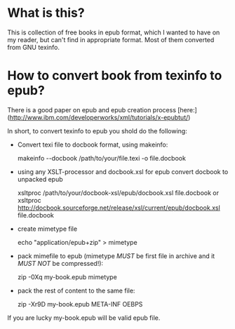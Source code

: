 What is this?
=============

This is collection of free books in epub format, which I wanted
to have on my reader, but can't find in appropriate format.
Most of them converted from GNU texinfo.

How to convert book from texinfo to epub?
===========================================
There is a good paper on epub and epub creation process [here:] (http://www.ibm.com/developerworks/xml/tutorials/x-epubtut/)

In short, to convert texinfo to epub you shold do the following:

* Convert texi file to docbook format, using makeinfo:

	makeinfo --docbook /path/to/your/file.texi -o file.docbook

* using any XSLT-processor and docbook.xsl for epub convert docbook
to unpacked epub

 	xsltproc /path/to/your/docbook-xsl/epub/docbook.xsl file.docbook
	or 
	xsltproc http://docbook.sourceforge.net/release/xsl/current/epub/docbook.xsl file.docbook

* create mimetype file

 	echo "application/epub+zip" > mimetype

* pack mimefile to epub (mimetype *MUST* be first file in archive and it *MUST NOT* be compressed!):

 	zip -0Xq  my-book.epub mimetype

* pack the rest of content to the same file:

 	zip -Xr9D my-book.epub META-INF OEBPS

If you are lucky my-book.epub will be valid epub file.
